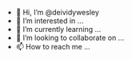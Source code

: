 - 👋 Hi, I’m @deividywesley
- 👀 I’m interested in ...
- 🌱 I’m currently learning ...
- 💞️ I’m looking to collaborate on ...
- 📫 How to reach me ...

<!---
deividywesley/deividywesley is a ✨ special ✨ repository because its `README.md` (this file) appears on your GitHub profile.
You can click the Preview link to take a look at your changes.
--->
